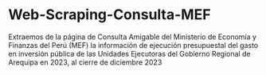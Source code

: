 # Web-Scraping-Consulta-MEF
Extraemos de la página de Consulta Amigable del Ministerio de Economía y Finanzas del Perú (MEF) la información de ejecución presupuestal del gasto en inversión pública de las Unidades Ejecutoras del Gobierno Regional de Arequipa en 2023, al cierre de diciembre 2023
